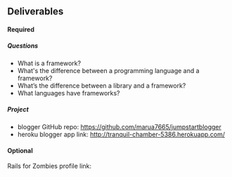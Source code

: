 ## Deliverables
#### Required
##### Questions
- What is a framework?
- What's the difference between a programming language and a framework?
- What’s the difference between a library and a framework?
- What languages have frameworks?

##### Project
- blogger GitHub repo: https://github.com/marua7665/jumpstartblogger
- heroku blogger app link: http://tranquil-chamber-5386.herokuapp.com/

#### Optional
Rails for Zombies profile link:
